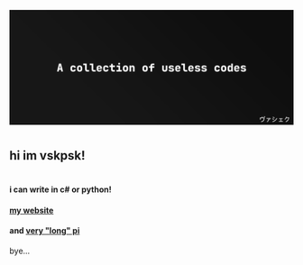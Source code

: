 ![Alt text](./banner.png "title of titles")
#
## hi im vskpsk!
#
#### i can write in c# or python!
#### [my website](https://lab.sprincl.com)
#### and [very "long" pi](http://86.49.28.98/)
bye...
